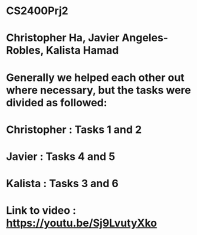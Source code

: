 # CS2400Prj2
# Christopher Ha, Javier Angeles-Robles, Kalista Hamad
# Generally we helped each other out where necessary, but the tasks were divided as followed:
# Christopher : Tasks 1 and 2
# Javier : Tasks 4 and 5
# Kalista : Tasks 3 and 6
# Link to video : https://youtu.be/Sj9LvutyXko

